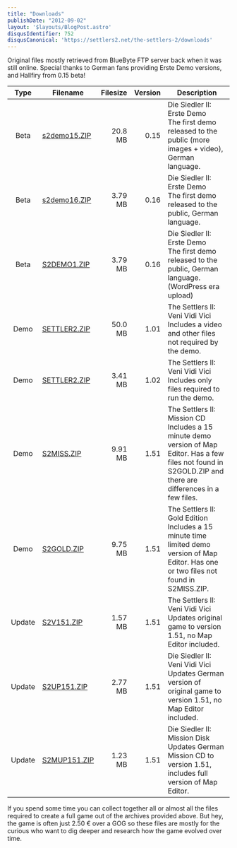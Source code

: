 ```yaml
---
title: "Downloads"
publishDate: "2012-09-02"
layout: '$layouts/BlogPost.astro'
disqusIdentifier: 752
disqusCanonical: 'https://settlers2.net/the-settlers-2/downloads'
---
```


Original files mostly retrieved from BlueByte FTP server back when it was still online. Special thanks to German fans providing Erste Demo versions, and Hallfiry from 0.15 beta!

| Type | Filename | Filesize | Version | Description |
| :---: | --- | ---: | ---: | --- |
| Beta | [s2demo15.ZIP](/downloads/demo/s2demo15.zip) | 20.8 MB | 0.15 | Die Siedler II: Erste Demo<br />The first demo released to the public (more images + video), German language. |
| Beta | [s2demo16.ZIP](/downloads/demo/s2demo16.zip) | 3.79 MB | 0.16 | Die Siedler II: Erste Demo<br />The first demo released to the public, German language. |
| Beta | [S2DEMO1.ZIP](/wp-content/uploads/2012/09/s2demo1.zip) | 3.79 MB | 0.16 | Die Siedler II: Erste Demo<br />The first demo released to the public, German language. (WordPress era upload) |
| Demo | [SETTLER2.ZIP](/downloads/demo/settler2_v101.zip) | 50.0 MB | 1.01 | The Settlers II: Veni Vidi Vici<br />Includes a video and other files not required by the demo. |
| Demo | [SETTLER2.ZIP](/wp-content/uploads/2012/09/settler2_v102.zip) | 3.41 MB | 1.02 | The Settlers II: Veni Vidi Vici<br />Includes only files required to run the demo. |
| Demo | [S2MISS.ZIP](/wp-content/uploads/2012/09/s2miss.zip) | 9.91 MB | 1.51 | The Settlers II: Mission CD<br />Includes a 15 minute demo version of Map Editor. Has a few files not found in S2GOLD.ZIP and there are differences in a few files. |
| Demo | [S2GOLD.ZIP](/wp-content/uploads/2012/09/s2gold.zip) | 9.75 MB | 1.51 | The Settlers II: Gold Edition<br />Includes a 15 minute time limited demo version of Map Editor. Has one or two files not found in S2MISS.ZIP. |
| Update | [S2V151.ZIP](/wp-content/uploads/2012/09/s2v151.zip) | 1.57 MB | 1.51 | The Settlers II: Veni Vidi Vici<br />Updates original game to version 1.51, no Map Editor included. |
| Update | [S2UP151.ZIP](/wp-content/uploads/2012/09/s2up151.zip) | 2.77 MB | 1.51 | Die Siedler II: Veni Vidi Vici<br />Updates German version of original game to version 1.51, no Map Editor included. |
| Update | [S2MUP151.ZIP](/wp-content/uploads/2012/09/s2mup151.zip) | 1.23 MB | 1.51 | Die Siedler II: Mission Disk<br />Updates German Mission CD to version 1.51, includes full version of Map Editor. |

If you spend some time you can collect together all or almost all the files required to create a full game out of the archives provided above. But hey, the game is often just 2.50 € over a GOG so these files are mostly for the curious who want to dig deeper and research how the game evolved over time.